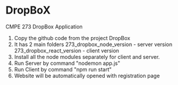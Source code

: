 # DropBoX
CMPE 273 DropBox Application

1. Copy the github code from the project DropBox
2. It has 2 main folders
	273_dropbox_node_version - server version
	273_dropbox_react_version - client version
3. Install all the node modules separately for client and server.
4. Run Server by command "nodemon app.js"
5. Run Client by command "npm run start"
6. Website will be automatically opened with registration page
  